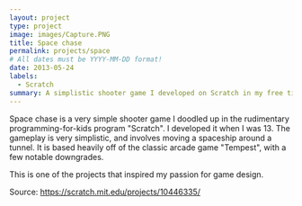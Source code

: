 ```yaml
---
layout: project
type: project
image: images/Capture.PNG
title: Space chase
permalink: projects/space
# All dates must be YYYY-MM-DD format!
date: 2013-05-24
labels:
  - Scratch
summary: A simplistic shooter game I developed on Scratch in my free time
---
```


Space chase is  a very simple shooter game I doodled up in the rudimentary programming-for-kids program "Scratch". I developed it when I was 13. The gameplay is very simplistic, and involves moving a spaceship around a tunnel. It is based heavily off of the classic arcade game "Tempest", with a few notable downgrades.

This is one of the projects that inspired my passion for game design.

Source: https://scratch.mit.edu/projects/10446335/

